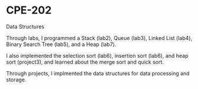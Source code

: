# CPE-202
Data Structures

Through labs, I programmed a 
Stack (lab2), 
Queue (lab3), 
Linked List (lab4), 
Binary Search Tree (lab5), 
and a Heap (lab7).

I also implemented the selection sort (lab6), insertion sort (lab6), and heap sort (project3), 
and learned about the merge sort and quick sort. 

Through projects, I implmented the data structures for data processing and storage. 





